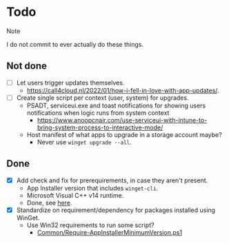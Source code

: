 # Todo

> [!NOTE]
> I do not commit to ever actually do these things.

## Not done

* [ ] Let users trigger updates themselves.
  * <https://call4cloud.nl/2022/01/how-i-fell-in-love-with-app-updates/>.
* [ ] Create single script per context (user, system) for upgrades.
  * PSADT, serviceui.exe and toast notifications for showing users notifications when logic runs from system context
    * <https://www.anoopcnair.com/use-serviceui-with-intune-to-bring-system-process-to-interactive-mode/>
  * Host manifest of what apps to upgrade in a storage account maybe?
    * Never use `winget upgrade --all`.

## Done

* [x] Add check and fix for prerequirements, in case they aren't present.
  * App Installer version that includes `winget-cli`.
  * Microsoft Visual C++ v14 runtime.
  * Done, see [here](./Prerequirement%20-%20VCRedist%202015-2022/Microsoft%20VCRedist%202015-2022%20-%20Install%20parameters.md).
* [x] Standardize on requirement/dependency for packages installed using WinGet.
  * Use Win32 requirements to run some script?
    * [Common/Require-AppInstallerMinimumVersion.ps1](./Common/Require-AppInstallerMinimumVersion.ps1)
